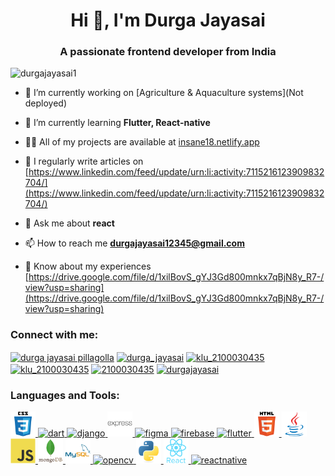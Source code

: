 <h1 align="center">Hi 👋, I'm Durga Jayasai</h1>
<h3 align="center">A passionate frontend developer from India</h3>

<p align="left"> <img src="https://komarev.com/ghpvc/?username=durgajayasai1&label=Profile%20views&color=0e75b6&style=flat" alt="durgajayasai1" /> </p>

- 🔭 I’m currently working on [Agriculture & Aquaculture systems](Not deployed)

- 🌱 I’m currently learning **Flutter, React-native**

- 👨‍💻 All of my projects are available at [insane18.netlify.app](insane18.netlify.app)

- 📝 I regularly write articles on [https://www.linkedin.com/feed/update/urn:li:activity:7115216123909832704/](https://www.linkedin.com/feed/update/urn:li:activity:7115216123909832704/)

- 💬 Ask me about **react**

- 📫 How to reach me **durgajayasai12345@gmail.com**

- 📄 Know about my experiences [https://drive.google.com/file/d/1xilBovS_gYJ3Gd800mnkx7qBjN8y_R7-/view?usp=sharing](https://drive.google.com/file/d/1xilBovS_gYJ3Gd800mnkx7qBjN8y_R7-/view?usp=sharing)

<h3 align="left">Connect with me:</h3>
<p align="left">
<a href="https://linkedin.com/in/durga jayasai pillagolla" target="blank"><img align="center" src="https://raw.githubusercontent.com/rahuldkjain/github-profile-readme-generator/master/src/images/icons/Social/linked-in-alt.svg" alt="durga jayasai pillagolla" height="30" width="40" /></a>
<a href="https://instagram.com/durga_jayasai" target="blank"><img align="center" src="https://raw.githubusercontent.com/rahuldkjain/github-profile-readme-generator/master/src/images/icons/Social/instagram.svg" alt="durga_jayasai" height="30" width="40" /></a>
<a href="https://www.codechef.com/users/klu_2100030435" target="blank"><img align="center" src="https://cdn.jsdelivr.net/npm/simple-icons@3.1.0/icons/codechef.svg" alt="klu_2100030435" height="30" width="40" /></a>
<a href="https://www.hackerrank.com/klu_2100030435" target="blank"><img align="center" src="https://raw.githubusercontent.com/rahuldkjain/github-profile-readme-generator/master/src/images/icons/Social/hackerrank.svg" alt="klu_2100030435" height="30" width="40" /></a>
<a href="https://codeforces.com/profile/2100030435" target="blank"><img align="center" src="https://raw.githubusercontent.com/rahuldkjain/github-profile-readme-generator/master/src/images/icons/Social/codeforces.svg" alt="2100030435" height="30" width="40" /></a>
<a href="https://www.leetcode.com/durgajayasai" target="blank"><img align="center" src="https://raw.githubusercontent.com/rahuldkjain/github-profile-readme-generator/master/src/images/icons/Social/leet-code.svg" alt="durgajayasai" height="30" width="40" /></a>
</p>

<h3 align="left">Languages and Tools:</h3>
<p align="left"> <a href="https://www.w3schools.com/css/" target="_blank" rel="noreferrer"> <img src="https://raw.githubusercontent.com/devicons/devicon/master/icons/css3/css3-original-wordmark.svg" alt="css3" width="40" height="40"/> </a> <a href="https://dart.dev" target="_blank" rel="noreferrer"> <img src="https://www.vectorlogo.zone/logos/dartlang/dartlang-icon.svg" alt="dart" width="40" height="40"/> </a> <a href="https://www.djangoproject.com/" target="_blank" rel="noreferrer"> <img src="https://cdn.worldvectorlogo.com/logos/django.svg" alt="django" width="40" height="40"/> </a> <a href="https://expressjs.com" target="_blank" rel="noreferrer"> <img src="https://raw.githubusercontent.com/devicons/devicon/master/icons/express/express-original-wordmark.svg" alt="express" width="40" height="40"/> </a> <a href="https://www.figma.com/" target="_blank" rel="noreferrer"> <img src="https://www.vectorlogo.zone/logos/figma/figma-icon.svg" alt="figma" width="40" height="40"/> </a> <a href="https://firebase.google.com/" target="_blank" rel="noreferrer"> <img src="https://www.vectorlogo.zone/logos/firebase/firebase-icon.svg" alt="firebase" width="40" height="40"/> </a> <a href="https://flutter.dev" target="_blank" rel="noreferrer"> <img src="https://www.vectorlogo.zone/logos/flutterio/flutterio-icon.svg" alt="flutter" width="40" height="40"/> </a> <a href="https://www.w3.org/html/" target="_blank" rel="noreferrer"> <img src="https://raw.githubusercontent.com/devicons/devicon/master/icons/html5/html5-original-wordmark.svg" alt="html5" width="40" height="40"/> </a> <a href="https://www.java.com" target="_blank" rel="noreferrer"> <img src="https://raw.githubusercontent.com/devicons/devicon/master/icons/java/java-original.svg" alt="java" width="40" height="40"/> </a> <a href="https://developer.mozilla.org/en-US/docs/Web/JavaScript" target="_blank" rel="noreferrer"> <img src="https://raw.githubusercontent.com/devicons/devicon/master/icons/javascript/javascript-original.svg" alt="javascript" width="40" height="40"/> </a> <a href="https://www.mongodb.com/" target="_blank" rel="noreferrer"> <img src="https://raw.githubusercontent.com/devicons/devicon/master/icons/mongodb/mongodb-original-wordmark.svg" alt="mongodb" width="40" height="40"/> </a> <a href="https://www.mysql.com/" target="_blank" rel="noreferrer"> <img src="https://raw.githubusercontent.com/devicons/devicon/master/icons/mysql/mysql-original-wordmark.svg" alt="mysql" width="40" height="40"/> </a> <a href="https://opencv.org/" target="_blank" rel="noreferrer"> <img src="https://www.vectorlogo.zone/logos/opencv/opencv-icon.svg" alt="opencv" width="40" height="40"/> </a> <a href="https://www.python.org" target="_blank" rel="noreferrer"> <img src="https://raw.githubusercontent.com/devicons/devicon/master/icons/python/python-original.svg" alt="python" width="40" height="40"/> </a> <a href="https://reactjs.org/" target="_blank" rel="noreferrer"> <img src="https://raw.githubusercontent.com/devicons/devicon/master/icons/react/react-original-wordmark.svg" alt="react" width="40" height="40"/> </a> <a href="https://reactnative.dev/" target="_blank" rel="noreferrer"> <img src="https://reactnative.dev/img/header_logo.svg" alt="reactnative" width="40" height="40"/> </a> </p>

